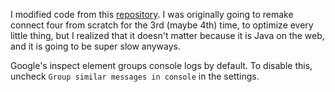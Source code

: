 I modified code from this [repository](https://github.com/apksqrd/Connect-4/tree/main/Connect4).
I was originally going to remake connect four from scratch for the 3rd (maybe 4th) time, to optimize every little thing, but I realized that it doesn't matter because it is Java on the web, and it is going to be super slow anyways.

Google's inspect element groups console logs by default.
To disable this, uncheck `Group similar messages in console` in the settings.
